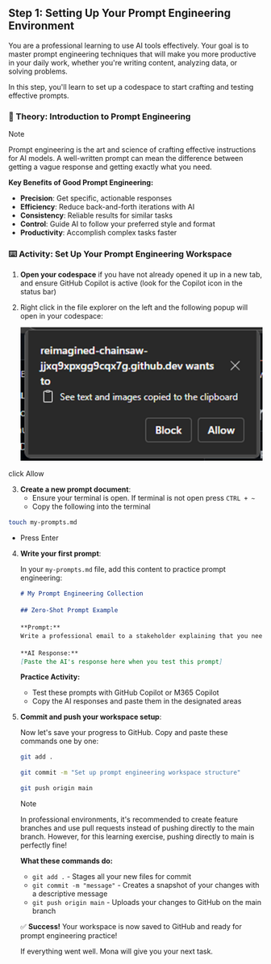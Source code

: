 ## Step 1: Setting Up Your Prompt Engineering Environment

You are a professional learning to use AI tools effectively. Your goal is to master prompt engineering techniques that will make you more productive in your daily work, whether you're writing content, analyzing data, or solving problems.

In this step, you'll learn to set up a codespace to start crafting and testing effective prompts.

### 📖 Theory: Introduction to Prompt Engineering

> [!NOTE]
> Prompt engineering is the art and science of crafting effective instructions for AI models. A well-written prompt can mean the difference between getting a vague response and getting exactly what you need.

**Key Benefits of Good Prompt Engineering:**

- **Precision**: Get specific, actionable responses
- **Efficiency**: Reduce back-and-forth iterations with AI
- **Consistency**: Reliable results for similar tasks
- **Control**: Guide AI to follow your preferred style and format
- **Productivity**: Accomplish complex tasks faster

### ⌨️ Activity: Set Up Your Prompt Engineering Workspace

1. **Open your codespace** if you have not already opened it up in a new tab, and ensure GitHub Copilot is active (look for the Copilot icon in the status bar)

2. Right click in the file explorer on the left and the following popup will open in your codespace:

   ![Paste text popup](https://raw.githubusercontent.com/anton-roos/ai-skills/refs/heads/main/images/paste-text-popup.png)

click Allow

3. **Create a new prompt document**:
   - Ensure your terminal is open. If terminal is not open press `CTRL + ~`
   - Copy the following into the terminal
```bash
touch my-prompts.md
```
   - Press Enter

4. **Write your first prompt**:
   
   In your `my-prompts.md` file, add this content to practice prompt engineering:
   
   ```markdown
   # My Prompt Engineering Collection
   
   ## Zero-Shot Prompt Example
   
   **Prompt:**
   Write a professional email to a stakeholder explaining that you need more information for the new WhatsApp project to do a thorough requirement analysis.
   
   **AI Response:**
   [Paste the AI's response here when you test this prompt]
   ```
   **Practice Activity:** 
   - Test these prompts with GitHub Copilot or M365 Copilot
   - Copy the AI responses and paste them in the designated areas

5. **Commit and push your workspace setup**:
   
   Now let's save your progress to GitHub. Copy and paste these commands one by one:
   
   ```bash
   git add .
   ```
   
   ```bash
   git commit -m "Set up prompt engineering workspace structure"
   ```
   
   ```bash
   git push origin main
   ```
   
   > [!NOTE]
   > In professional environments, it's recommended to create feature branches and use pull requests instead of pushing directly to the main branch. However, for this learning exercise, pushing directly to main is perfectly fine!
   
   **What these commands do:**
   - `git add .` - Stages all your new files for commit
   - `git commit -m "message"` - Creates a snapshot of your changes with a descriptive message
   - `git push origin main` - Uploads your changes to GitHub on the main branch
   
   ✅ **Success!** Your workspace is now saved to GitHub and ready for prompt engineering practice!

   If everything went well. Mona will give you your next task.
